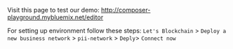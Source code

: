 Visit this page to test our demo: http://composer-playground.mybluemix.net/editor

For setting up environment follow these steps:
`Let's Blockchain` > `Deploy a new business network` > `pii-network` > `Deply`> `Connect now`
